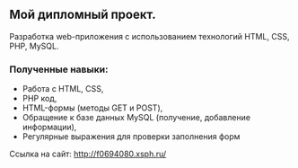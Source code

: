 ## Мой дипломный проект.

Разработка web-приложения с использованием технологий HTML, 
CSS, PHP, MySQL.

### Полученные навыки:

- Работа с HTML, CSS,
- PHP код,
- HTML-формы (методы GET и POST),
- Обращение к базе данных MySQL (получение, добавление информации),
- Регулярные выражения для проверки заполнения форм

Ссылка на сайт: http://f0694080.xsph.ru/
